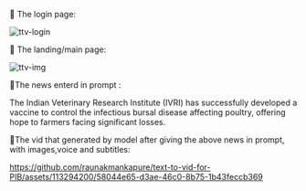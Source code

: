                                           
🔴 The login page:

![ttv-login](https://github.com/raunakmankapure/text-to-vid-for-PIB/assets/113294200/02020c0a-3588-49b9-a835-81c846f89041)



🔴 The landing/main page:

![ttv-img](https://github.com/raunakmankapure/text-to-vid-for-PIB/assets/113294200/e8157f74-ab08-4051-9bbf-4383e902dd81)



🔴The news enterd in prompt :

The Indian Veterinary Research Institute (IVRI) has successfully developed a vaccine to control the infectious bursal disease affecting poultry, offering hope to farmers facing significant losses.


🔴The vid that generated by model after giving the above news in prompt, with images,voice and subtitles:


https://github.com/raunakmankapure/text-to-vid-for-PIB/assets/113294200/58044e65-d3ae-46c0-8b75-1b43feccb369



